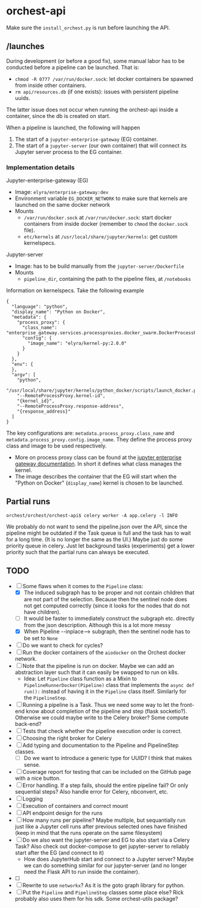 # orchest-api

Make sure the `install_orchest.py` is run before launching the API.


## /launches
During development (or before a good fix), some manual labor has to be conducted before a pipeline
can be launched. That is:
* `chmod -R 0777 /var/run/docker.sock`: let docker containers be spawned from inside other containers.
* `rm api/resources.db` (if one exists): issues with persistent pipeline uuids. 

The latter issue does not occur when running the orchest-api inside a container, since the db is
created on start.

When a pipeline is launched, the following will happen
1. The start of a `jupyter-enterprise-gateway` (EG) container.
2. The start of a `jupyter-server` (our own container) that will connect its Jupyter server process to the EG container.


### Implementation details
Jupyter-enterprise-gateway (EG) 
* Image: `elyra/enterprise-gateway:dev`
* Environment variable `EG_DOCKER_NETWORK` to make sure that kernels are launched on the same docker network
* Mounts
    * `/var/run/docker.sock` at `/var/run/docker.sock`: start docker containers from inside docker (remember to `chmod` the `docker.sock` file).
    * `etc/kernels` at `/usr/local/share/jupyter/kernels`: get custom kernelspecs.

Jupyter-server 
* Image: has to be build manually from the `jupyter-server/Dockerfile`
* Mounts
    * `pipeline_dir`, containing the path to the pipeline files, at `/notebooks`

Information on kernelspecs. Take the following example
```
{
  "language": "python",
  "display_name": "Python on Docker",
  "metadata": {
    "process_proxy": {
      "class_name": "enterprise_gateway.services.processproxies.docker_swarm.DockerProcessProxy",
      "config": {
        "image_name": "elyra/kernel-py:2.0.0"
      }
    }
  },
  "env": {
  },
  "argv": [
    "python",
    "/usr/local/share/jupyter/kernels/python_docker/scripts/launch_docker.py",
    "--RemoteProcessProxy.kernel-id",
    "{kernel_id}",
    "--RemoteProcessProxy.response-address",
    "{response_address}"
  ]
}
```
The key configurations are: `metadata.process_proxy.class_name` and
`metadata.process_proxy.config.image_name`. They define the process proxy class and image to be used
respectively.
* More on process proxy class can be found at the [jupyter enterprise gateway documentation](https://jupyter-enterprise-gateway.readthedocs.io/en/latest/system-architecture.html#process-proxy). In short it defines what class manages the kernel.
* The image describes the container that the EG will start when the "Python on Docker" (`display_name`) kernel is chosen to be launched.


## Partial runs

`orchest/orchest/orchest-api$ celery worker -A app.celery -l INFO`

We probably do not want to send the pipeline.json over the API, since the pipeline might be outdated
if the Task queue is full and the task has to wait for a long time. (It is no longer the same as the
UI.) Maybe just do some priority queue in celery. Just let background tasks (experiments) get a
lower priority such that the partial runs can always be executed.

## TODO
- [ ] Some flaws when it comes to the `Pipeline` class:
    - [X] The induced subgraph has to be proper and not contain children that are not part of the
        selection. Because then the sentinel node does not get computed correctly (since it looks
        for the nodes that do not have children).
    - [ ] It would be faster to immediately construct the subgraph etc. directly from the json
        description. Although this is a lot more messy
    - [X] When Pipeline --inplace--> subgraph, then the sentinel node has to be set to `None`
- [ ] Do we want to check for cycles?
- [ ] Run the docker containers of the `aiodocker` on the Orchest docker network.
- [ ] Note that the pipeline is run on docker. Maybe we can add an abstraction layer such that it
    can easily be swapped to run on k8s.
    * Idea: Let `Pipeline` class function as a Mixin to `PipelineRunnerDocker(Pipeline)` class that
        implements the `async def run():` instead of having it in the `Pipeline` class itself.
        Similarly for the `PipelineStep`.
- [ ] Running a pipeline is a Task. Thus we need some way to let the front-end know about completion
    of the pipeline and step (flask socketio?). Otherwise we could maybe write to the Celery broker?
    Some compute back-end?
- [ ] Tests that check whether the pipeline execution order is correct.
- [ ] Choosing the right broker for Celery
- [ ] Add typing and documentation to the Pipeline and PipelineStep classes.
    - [ ] Do we want to introduce a generic type for UUID? I think that makes sense.
- [ ] Coverage report for testing that can be included on the GitHub page with a nice button.
- [ ] Error handling. If a step fails, should the entire pipeline fail? Or only sequential steps?
    Also handle error for Celery, nbconvert, etc.
- [ ] Logging
- [ ] Execution of containers and correct mount
- [ ] API endpoint design for the runs
- [ ] How many runs per pipeline? Maybe multiple, but sequantially run just like a Jupyter cell runs
    after previous selected ones have finished (keep in mind that the runs operate on the same
    filesystem)
- [ ] Do we also want the jupyter-server and EG to also start via a Celery Task? Also check out
    docker-compose to get jupyter-server to reliably start after the EG (and connect to it)
    * How does JupyterHub start and connect to a Jupyter server? Maybe we can do something similar
        for our jupyter-server (and no longer need the Flask API to run inside the container).
- [ ]
- [ ] Rewrite to use `networkx`? As it is the goto graph library for python.
- [ ] Put the `Pipeline` and `PipelineStep` classes some place else? Rick probably also uses them
    for his sdk. Some orchest-utils package?
